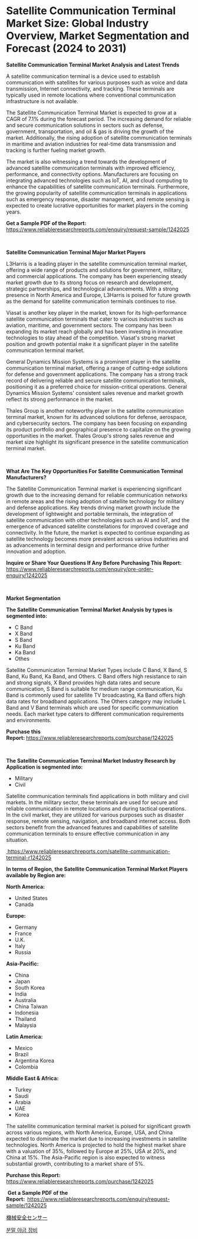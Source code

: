 <p><h1>Satellite Communication Terminal Market Size: Global Industry Overview, Market Segmentation and Forecast (2024 to 2031)</h1></p><p><strong>Satellite Communication Terminal Market Analysis and Latest Trends</strong></p>
<p><p>A satellite communication terminal is a device used to establish communication with satellites for various purposes such as voice and data transmission, Internet connectivity, and tracking. These terminals are typically used in remote locations where conventional communication infrastructure is not available.</p><p>The Satellite Communication Terminal Market is expected to grow at a CAGR of 7.1% during the forecast period. The increasing demand for reliable and secure communication solutions in sectors such as defense, government, transportation, and oil & gas is driving the growth of the market. Additionally, the rising adoption of satellite communication terminals in maritime and aviation industries for real-time data transmission and tracking is further fueling market growth.</p><p>The market is also witnessing a trend towards the development of advanced satellite communication terminals with improved efficiency, performance, and connectivity options. Manufacturers are focusing on integrating advanced technologies such as IoT, AI, and cloud computing to enhance the capabilities of satellite communication terminals. Furthermore, the growing popularity of satellite communication terminals in applications such as emergency response, disaster management, and remote sensing is expected to create lucrative opportunities for market players in the coming years.</p></p>
<p><strong>Get a Sample PDF of the Report:&nbsp;</strong> <a href="https://www.reliableresearchreports.com/enquiry/request-sample/1242025">https://www.reliableresearchreports.com/enquiry/request-sample/1242025</a></p>
<p>&nbsp;</p>
<p><strong>Satellite Communication Terminal Major Market Players</strong></p>
<p><p>L3Harris is a leading player in the satellite communication terminal market, offering a wide range of products and solutions for government, military, and commercial applications. The company has been experiencing steady market growth due to its strong focus on research and development, strategic partnerships, and technological advancements. With a strong presence in North America and Europe, L3Harris is poised for future growth as the demand for satellite communication terminals continues to rise.</p><p>Viasat is another key player in the market, known for its high-performance satellite communication terminals that cater to various industries such as aviation, maritime, and government sectors. The company has been expanding its market reach globally and has been investing in innovative technologies to stay ahead of the competition. Viasat's strong market position and growth potential make it a significant player in the satellite communication terminal market.</p><p>General Dynamics Mission Systems is a prominent player in the satellite communication terminal market, offering a range of cutting-edge solutions for defense and government applications. The company has a strong track record of delivering reliable and secure satellite communication terminals, positioning it as a preferred choice for mission-critical operations. General Dynamics Mission Systems' consistent sales revenue and market growth reflect its strong performance in the market.</p><p>Thales Group is another noteworthy player in the satellite communication terminal market, known for its advanced solutions for defense, aerospace, and cybersecurity sectors. The company has been focusing on expanding its product portfolio and geographical presence to capitalize on the growing opportunities in the market. Thales Group's strong sales revenue and market size highlight its significant presence in the satellite communication terminal market.</p></p>
<p>&nbsp;</p>
<p><strong>What Are The Key Opportunities For Satellite Communication Terminal Manufacturers?</strong></p>
<p><p>The Satellite Communication Terminal market is experiencing significant growth due to the increasing demand for reliable communication networks in remote areas and the rising adoption of satellite technology for military and defense applications. Key trends driving market growth include the development of lightweight and portable terminals, the integration of satellite communication with other technologies such as AI and IoT, and the emergence of advanced satellite constellations for improved coverage and connectivity. In the future, the market is expected to continue expanding as satellite technology becomes more prevalent across various industries and as advancements in terminal design and performance drive further innovation and adoption.</p></p>
<p><strong>Inquire or Share Your Questions If Any Before Purchasing This Report:</strong> <a href="https://www.reliableresearchreports.com/enquiry/pre-order-enquiry/1242025">https://www.reliableresearchreports.com/enquiry/pre-order-enquiry/1242025</a></p>
<p>&nbsp;</p>
<p><strong>Market Segmentation</strong></p>
<p><strong>The Satellite Communication Terminal Market Analysis by types is segmented into:</strong></p>
<p><ul><li>C Band</li><li>X Band</li><li>S Band</li><li>Ku Band</li><li>Ka Band</li><li>Othes</li></ul></p>
<p><p>Satellite Communication Terminal Market Types include C Band, X Band, S Band, Ku Band, Ka Band, and Others. C Band offers high resistance to rain and strong signals, X Band provides high data rates and secure communication, S Band is suitable for medium range communication, Ku Band is commonly used for satellite TV broadcasting, Ka Band offers high data rates for broadband applications. The Others category may include L Band and V Band terminals which are used for specific communication needs. Each market type caters to different communication requirements and environments.</p></p>
<p><strong>Purchase this Report:&nbsp;</strong><a href="https://www.reliableresearchreports.com/purchase/1242025">https://www.reliableresearchreports.com/purchase/1242025</a></p>
<p>&nbsp;</p>
<p><strong>The Satellite Communication Terminal Market Industry Research by Application is segmented into:</strong></p>
<p><ul><li>Military</li><li>Civil</li></ul></p>
<p><p>Satellite communication terminals find applications in both military and civil markets. In the military sector, these terminals are used for secure and reliable communication in remote locations and during tactical operations. In the civil market, they are utilized for various purposes such as disaster response, remote sensing, navigation, and broadband internet access. Both sectors benefit from the advanced features and capabilities of satellite communication terminals to ensure effective communication in any situation.</p></p>
<p><a href="https://www.reliableresearchreports.com/satellite-communication-terminal-r1242025">&nbsp;https://www.reliableresearchreports.com/satellite-communication-terminal-r1242025</a></p>
<p><strong>In terms of Region, the Satellite Communication Terminal Market Players available by Region are:</strong></p>
<p>
    <p> <strong> North America: </strong>
        <ul>
            <li>United States</li>
            <li>Canada</li>
        </ul>
        </p> 
    <p> <strong> Europe: </strong>
        <ul>
            <li>Germany</li>
            <li>France</li>
            <li>U.K.</li>
            <li>Italy</li>
            <li>Russia</li>
        </ul>
        </p> 
    <p> <strong> Asia-Pacific: </strong>
        <ul>
            <li>China</li>
            <li>Japan</li>
            <li>South Korea</li>
            <li>India</li>
            <li>Australia</li>
            <li>China Taiwan</li>
            <li>Indonesia</li>
            <li>Thailand</li>
            <li>Malaysia</li>
        </ul>
        </p> 
    <p> <strong> Latin America: </strong>
        <ul>
            <li>Mexico</li>
            <li>Brazil</li>
            <li>Argentina Korea</li>
            <li>Colombia</li>
        </ul>
        </p> 
    <p> <strong> Middle East & Africa: </strong>
        <ul>
            <li>Turkey</li>
            <li>Saudi</li>
            <li>Arabia</li>
            <li>UAE</li>
            <li>Korea</li>
        </ul>
    </p>
    </p>
<p><p>The satellite communication terminal market is poised for significant growth across various regions, with North America, Europe, USA, and China expected to dominate the market due to increasing investments in satellite technologies. North America is projected to hold the highest market share with a valuation of 35%, followed by Europe at 25%, USA at 20%, and China at 15%. The Asia-Pacific region is also expected to witness substantial growth, contributing to a market share of 5%.</p></p>
<p><strong>Purchase this Report: </strong><a href="https://www.reliableresearchreports.com/purchase/1242025">https://www.reliableresearchreports.com/purchase/1242025</a></p>
<p>&nbsp;<strong>Get a Sample PDF of the Report:&nbsp;&nbsp;</strong><a href="https://www.reliableresearchreports.com/enquiry/request-sample/1242025">https://www.reliableresearchreports.com/enquiry/request-sample/1242025</a></p>
<p><strong></strong></p>
<p><p><a href="https://github.com/SimeonBode1/Market-Research-Report-List-2/blob/main/610596033524.md">機械安全センサー</a></p><p><a href="https://github.com/PercyHagernes9778/Market-Research-Report-List-3/blob/main/790387443446.md">분말 야금 장비</a></p></p>